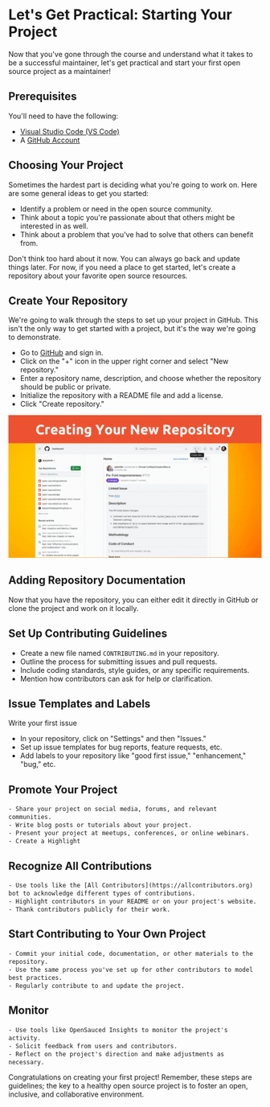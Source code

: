# Let's Get Practical: Starting Your Project

Now that you've gone through the course and understand what it takes to be a successful maintainer, let's get practical and start your first open source project as a maintainer!

## Prerequisites

You'll need to have the following:

- [Visual Studio Code (VS Code)](https://code.visualstudio.com/)
- A [GitHub Account](https://github.com)

## Choosing Your Project 

Sometimes the hardest part is deciding what you're going to work on. Here are some general ideas to get you started:
   - Identify a problem or need in the open source community.
   - Think about a topic you're passionate about that others might be interested in as well.
   - Think about a problem that you've had to solve that others can benefit from.

Don't think too hard about it now. You can always go back and update things later. For now, if you need a place to get started, let's create a repository about your favorite open source resources.

## Create Your Repository

We're going to walk through the steps to set up your project in GitHub. This isn't the only way to get started with a project, but it's the way we're going to demonstrate. 
   - Go to [GitHub](https://github.com) and sign in.
   - Click on the "+" icon in the upper right corner and select "New repository."
   - Enter a repository name, description, and choose whether the repository should be public or private.
   - Initialize the repository with a README file and add a license.
   - Click "Create repository."

   ![setting up a repo](./assets/gifs/set-up-repo.gif)

## Adding Repository Documentation

Now that you have the repository, you can either edit it directly in GitHub or clone the project and work on it locally. 


 ## Set Up Contributing Guidelines
   - Create a new file named `CONTRIBUTING.md` in your repository.
   - Outline the process for submitting issues and pull requests.
   - Include coding standards, style guides, or any specific requirements.
   - Mention how contributors can ask for help or clarification.

## Issue Templates and Labels
Write your first issue
   - In your repository, click on "Settings" and then "Issues."
   - Set up issue templates for bug reports, feature requests, etc.
   - Add labels to your repository like "good first issue," "enhancement," "bug," etc.



## Promote Your Project
    - Share your project on social media, forums, and relevant communities.
    - Write blog posts or tutorials about your project.
    - Present your project at meetups, conferences, or online webinars.
    - Create a Highlight


## Recognize All Contributions
    - Use tools like the [All Contributors](https://allcontributors.org) bot to acknowledge different types of contributions.
    - Highlight contributors in your README or on your project's website.
    - Thank contributors publicly for their work.

## Start Contributing to Your Own Project
    - Commit your initial code, documentation, or other materials to the repository.
    - Use the same process you've set up for other contributors to model best practices.
    - Regularly contribute to and update the project.

## Monitor
    - Use tools like OpenSauced Insights to monitor the project's activity.
    - Solicit feedback from users and contributors.
    - Reflect on the project's direction and make adjustments as necessary.

Congratulations on creating your first project! Remember, these steps are guidelines; the key to a healthy open source project is to foster an open, inclusive, and collaborative environment.